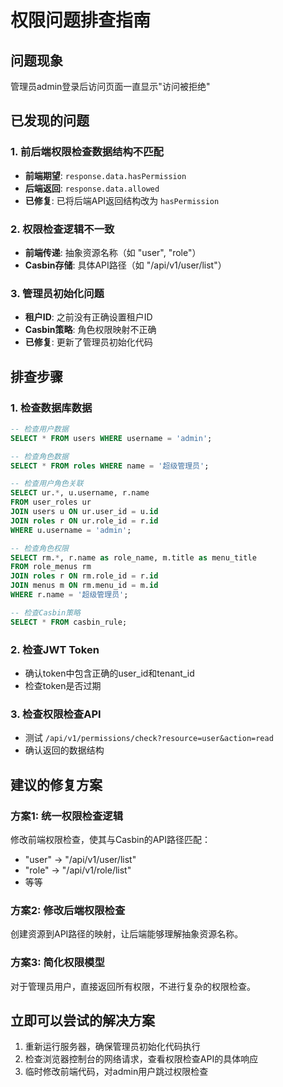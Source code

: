 # 权限问题排查指南

## 问题现象
管理员admin登录后访问页面一直显示"访问被拒绝"

## 已发现的问题

### 1. 前后端权限检查数据结构不匹配
- **前端期望**: `response.data.hasPermission`
- **后端返回**: `response.data.allowed`
- **已修复**: 已将后端API返回结构改为 `hasPermission`

### 2. 权限检查逻辑不一致
- **前端传递**: 抽象资源名称（如 "user", "role"）
- **Casbin存储**: 具体API路径（如 "/api/v1/user/list"）

### 3. 管理员初始化问题
- **租户ID**: 之前没有正确设置租户ID
- **Casbin策略**: 角色权限映射不正确
- **已修复**: 更新了管理员初始化代码

## 排查步骤

### 1. 检查数据库数据
```sql
-- 检查用户数据
SELECT * FROM users WHERE username = 'admin';

-- 检查角色数据
SELECT * FROM roles WHERE name = '超级管理员';

-- 检查用户角色关联
SELECT ur.*, u.username, r.name 
FROM user_roles ur 
JOIN users u ON ur.user_id = u.id 
JOIN roles r ON ur.role_id = r.id 
WHERE u.username = 'admin';

-- 检查角色权限
SELECT rm.*, r.name as role_name, m.title as menu_title 
FROM role_menus rm 
JOIN roles r ON rm.role_id = r.id 
JOIN menus m ON rm.menu_id = m.id 
WHERE r.name = '超级管理员';

-- 检查Casbin策略
SELECT * FROM casbin_rule;
```

### 2. 检查JWT Token
- 确认token中包含正确的user_id和tenant_id
- 检查token是否过期

### 3. 检查权限检查API
- 测试 `/api/v1/permissions/check?resource=user&action=read`
- 确认返回的数据结构

## 建议的修复方案

### 方案1: 统一权限检查逻辑
修改前端权限检查，使其与Casbin的API路径匹配：
- "user" -> "/api/v1/user/list"
- "role" -> "/api/v1/role/list"
- 等等

### 方案2: 修改后端权限检查
创建资源到API路径的映射，让后端能够理解抽象资源名称。

### 方案3: 简化权限模型
对于管理员用户，直接返回所有权限，不进行复杂的权限检查。

## 立即可以尝试的解决方案

1. 重新运行服务器，确保管理员初始化代码执行
2. 检查浏览器控制台的网络请求，查看权限检查API的具体响应
3. 临时修改前端代码，对admin用户跳过权限检查